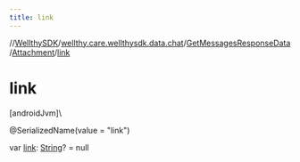 ```yaml
---
title: link
---
```

//[WellthySDK](../../../../index.html)/[wellthy.care.wellthysdk.data.chat](../../index.html)/[GetMessagesResponseData](../index.html)/[Attachment](index.html)/[link](link.html)



# link



[androidJvm]\




@SerializedName(value = "link")



var [link](link.html): [String](https://kotlinlang.org/api/latest/jvm/stdlib/kotlin/-string/index.html)? = null




